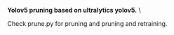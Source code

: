 **Yolov5 pruning based on ultralytics yolov5.** \

Check prune.py for pruning and pruning and retraining.
